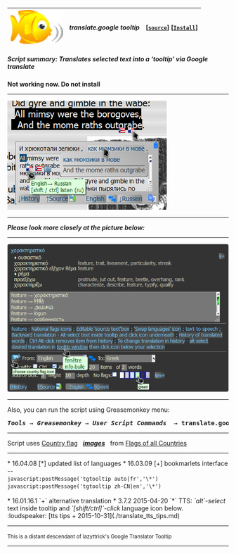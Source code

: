| ![babelfish](/res/babelfish.gif) | ***translate.google tooltip*** | **[[`source`]](../src/translate.google_tooltip.user.js)** **[[`Install`]](/../../raw/master/src/translate.google_tooltip.user.js)** |
| :----: | :---- | ---------------------- |
##### *Script summary:*  Translates selected text into a ‘tooltip’ via Google translate 


<b>Not working now. Do not install</b> <hr>
![screenshot](../res/gimble.png)<br><hr>
***Please look more closely at the picture below:***<br><hr>
![screenshot2](../res/tg3.gif) 
<hr>
Also, you can run the script using Greasemonkey menu:<pre><i><b>Tools</b> → <b>Greasemonkey</b> → <b>User Script Commands</b></i>  → <b>translate.google tooltip</b></pre>
<hr>
Script uses <a href="http://www.senojflags.com">Country flag</a> &nbsp; <a href=https://rawgit.com/trespassersW/UserScripts/master/Flags/index.html?gtrantoltip#><em><strong>images</strong></em></a> &nbsp; from <a href="http://www.senojflags.com">Flags of all Countries</a>
<hr>
* 16.04.08 [*] updated list of languages
* 16.03.09 [+] bookmarlets interface --<br><code>javascript:postMessage('tgtooltip auto|fr','\*')
javascript:postMessage('tgtooltip zh-CN|en','\*')</code><br><br>
* 16.01.16.1 `+` alternative translation
* 3.7.2 2015-04-20 `*` TTS: <em>`alt`-select</em> text inside tooltip and <em>`[shift/ctrl]`-click</em> language icon below. <br>  :loudspeaker: [tts tips + 2015-10-31](./translate_tts_tips.md) 

<hr>

<small>This is a distant descendant of lazyttrick's Google Translator Tooltip</small>
 
----
